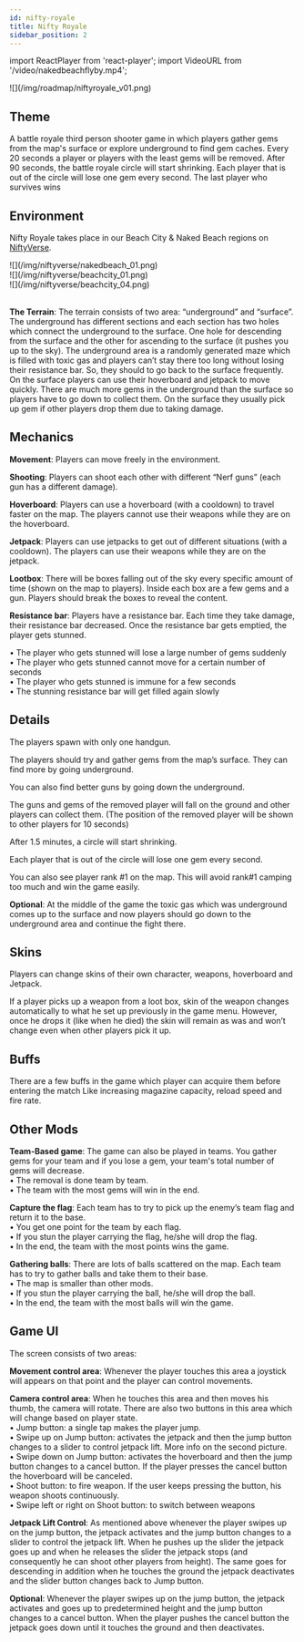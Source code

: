 ```yaml
---
id: nifty-royale
title: Nifty Royale
sidebar_position: 2
---
```


import ReactPlayer from 'react-player';
import VideoURL from '/video/nakedbeachflyby.mp4';

<div style={{ maxWidth: 450, margin: 'auto' }}>
  ![](/img/roadmap/niftyroyale_v01.png)
</div>

## Theme

A battle royale third person shooter game in which players gather gems from the map's surface or explore underground to find gem caches. Every 20 seconds a player or players with the least gems will be removed. After 90 seconds, the battle royale circle will start shrinking. Each player that is out of the circle will lose one gem every second. The last player who survives wins

## Environment

Nifty Royale takes place in our Beach City & Naked Beach regions on [NiftyVerse](/docs/overview/games/niftyverse).

<div style={{ maxWidth: 640, marginRight: 'auto' }}>
  ![](/img/niftyverse/nakedbeach_01.png)
</div>
<div style={{ maxWidth: 640, marginLeft: 'auto' }}>
  ![](/img/niftyverse/beachcity_01.png)
</div>
<div style={{ maxWidth: 640, marginRight: 'auto' }}>
  ![](/img/niftyverse/beachcity_04.png)
</div>

<ReactPlayer playing controls url={VideoURL} width="100%" />
<br />

**The Terrain**: The terrain consists of two area: “underground” and “surface”. The underground has different sections and each section has two holes which connect the underground to the surface. One hole for descending from the surface and the other for ascending to the surface (it pushes you up to the sky). The underground area is a randomly generated maze which is filled with toxic gas and players can’t stay there too long without losing their resistance bar. So, they should to go back to the surface frequently. On the surface players can use their hoverboard and jetpack to move quickly. There are much more gems in the underground than the surface so players have to go down to collect them. On the surface they usually pick up gem if other players drop them due to taking damage.

## Mechanics

**Movement**: Players can move freely in the environment.

**Shooting**: Players can shoot each other with different “Nerf guns” (each gun has a different damage).

**Hoverboard**: Players can use a hoverboard (with a cooldown) to travel faster on the map. The players cannot use their weapons while they are on the hoverboard.

**Jetpack**: Players can use jetpacks to get out of different situations (with a cooldown). The players can use their weapons while they are on the jetpack.

**Lootbox**: There will be boxes falling out of the sky every specific amount of time (shown on the map to players). Inside each box are a few gems and a gun. Players should break the boxes to reveal the content.

**Resistance bar**: Players have a resistance bar. Each time they take damage, their resistance bar decreased. Once the resistance bar gets emptied, the player gets stunned.

• The player who gets stunned will lose a large number of gems suddenly  
• The player who gets stunned cannot move for a certain number of seconds  
• The player who gets stunned is immune for a few seconds  
• The stunning resistance bar will get filled again slowly

## Details

The players spawn with only one handgun.

The players should try and gather gems from the map’s surface. They can find more by going underground.

You can also find better guns by going down the underground.

The guns and gems of the removed player will fall on the ground and other players can collect them. (The position of the removed player will be shown to other players for 10 seconds)

After 1.5 minutes, a circle will start shrinking.

Each player that is out of the circle will lose one gem every second.

You can also see player rank #1 on the map. This will avoid rank#1 camping too much and win the game easily.

**Optional**: At the middle of the game the toxic gas which was underground comes up to the surface and now players should go down to the underground area and continue the fight there.

## Skins

Players can change skins of their own character, weapons, hoverboard and Jetpack.

If a player picks up a weapon from a loot box, skin of the weapon changes automatically to what he set up previously in the game menu. However, once he drops it (like when he died) the skin will remain as was and won’t change even when other players pick it up.

## Buffs

There are a few buffs in the game which player can acquire them before entering the match Like increasing magazine capacity, reload speed and fire rate.

## Other Mods

**Team-Based game**: The game can also be played in teams. You gather gems for your team and if you lose a gem, your team's total number of gems will decrease.  
• The removal is done team by team.  
• The team with the most gems will win in the end.

**Capture the flag**: Each team has to try to pick up the enemy’s team flag and return it to the base.  
• You get one point for the team by each flag.  
• If you stun the player carrying the flag, he/she will drop the flag.  
• In the end, the team with the most points wins the game.

**Gathering balls**: There are lots of balls scattered on the map. Each team has to try to gather balls and take them to their base.  
• The map is smaller than other mods.  
• If you stun the player carrying the ball, he/she will drop the ball.  
• In the end, the team with the most balls will win the game.

## Game UI

The screen consists of two areas:

**Movement control area**: Whenever the player touches this area a joystick will appears on that point and the player can control movements.

**Camera control area**: When he touches this area and then moves his thumb, the camera will rotate. There are also two buttons in this area which will change based on player state.  
• Jump button: a single tap makes the player jump.  
• Swipe up on Jump button: activates the jetpack and then the jump button changes to a slider to control jetpack lift. More info on the second picture.  
• Swipe down on Jump button: activates the hoverboard and then the jump button changes to a cancel button. If the player presses the cancel button the hoverboard will be canceled.  
• Shoot button: to fire weapon. If the user keeps pressing the button, his weapon shoots continuously.  
• Swipe left or right on Shoot button: to switch between weapons

**Jetpack Lift Control**: As mentioned above whenever the player swipes up on the jump button, the jetpack activates and the jump button changes to a slider to control the jetpack lift. When he pushes up the slider the jetpack goes up and when he releases the slider the jetpack stops (and consequently he can shoot other players from height). The same goes for descending in addition when he touches the ground the jetpack deactivates and the slider button changes back to Jump button.

**Optional**: Whenever the player swipes up on the jump button, the jetpack activates and goes up to predetermined height and the jump button changes to a cancel button. When the player pushes the cancel button the jetpack goes down until it touches the ground and then deactivates.
